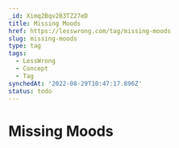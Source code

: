 ```yaml
---
_id: Ximq2Bqv2B3TZ27eD
title: Missing Moods
href: https://lesswrong.com/tag/missing-moods
slug: missing-moods
type: tag
tags:
  - LessWrong
  - Concept
  - Tag
synchedAt: '2022-08-29T10:47:17.896Z'
status: todo
---
```


# Missing Moods
